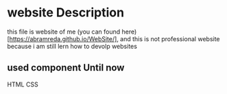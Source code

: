 # website Description
this file is website of me (you can found here)[https://abramreda.github.io/WebSite/], 
and this is not professional website because i am still lern how to devolp websites

## used component Until now
 HTML
 CSS
 
